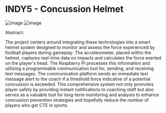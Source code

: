 # INDY5 - Concussion Helmet

![image](https://github.com/INDY5-2024/INDY5/assets/158235215/3488f780-b129-444d-928e-f14c00fa3fa5)
![image](https://github.com/INDY5-2024/INDY5/assets/158235215/297eb713-5ca7-4bd0-935d-2f4d04c384f5)




Abstract:

The project centers around integrating these technologies into a smart helmet system designed to monitor and assess the force experienced by football players during gameplay. The accelerometer, placed within the helmet, captures real-time data on impacts and calculates the force exerted on the player's head. The Raspberry Pi processes this information and utilizing a programmable communication tool for, sending, and receiving text messages. The communication platform sends an immediate text message alert to the coach if a threshold force indicative of a potential concussion is exceeded. This comprehensive system not only promotes player safety by providing instant notifications to coaching staff but also serves as a valuable tool for long-term monitoring and analysis to enhance concussion prevention strategies and hopefully reduce the number of players who get CTE in sports.

